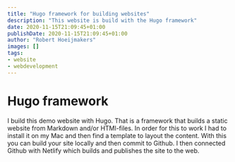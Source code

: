 ```yaml
---
title: "Hugo framework for building websites"
description: "This website is build with the Hugo framework"
date: 2020-11-15T21:09:45+01:00
publishDate: 2020-11-15T21:09:45+01:00
author: "Robert Hoeijmakers"
images: []
tags:
- website
- webdevelopment
---
```

# Hugo framework

I build this demo website with Hugo. That is a framework that builds a static website from Markdown and/or HTMl-files. In order for this to work I had to install it on my Mac and then find a template to layout the content. With this you can build your site locally and then commit to Github. I then connected Github with Netlify which builds and publishes the site to the web. 
